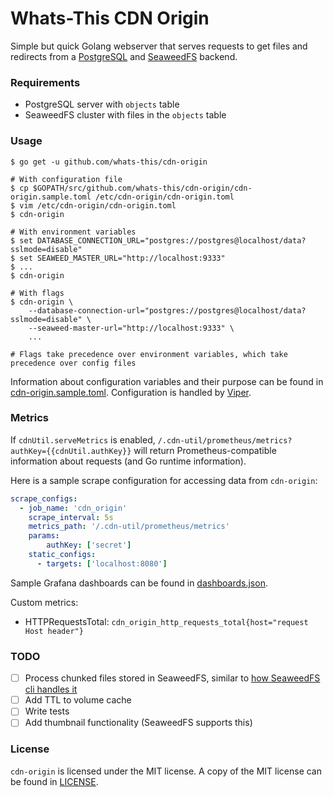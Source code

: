 # Whats-This CDN Origin

Simple but quick Golang webserver that serves requests to get files and 
redirects from a [PostgreSQL](https://www.postgresql.org) and
[SeaweedFS](https://github.com/chrislusf/seaweedfs) backend.

### Requirements

- PostgreSQL server with `objects` table
- SeaweedFS cluster with files in the `objects` table

### Usage

```
$ go get -u github.com/whats-this/cdn-origin

# With configuration file
$ cp $GOPATH/src/github.com/whats-this/cdn-origin/cdn-origin.sample.toml /etc/cdn-origin/cdn-origin.toml
$ vim /etc/cdn-origin/cdn-origin.toml
$ cdn-origin

# With environment variables
$ set DATABASE_CONNECTION_URL="postgres://postgres@localhost/data?sslmode=disable"
$ set SEAWEED_MASTER_URL="http://localhost:9333"
$ ...
$ cdn-origin

# With flags
$ cdn-origin \
    --database-connection-url="postgres://postgres@localhost/data?sslmode=disable" \
    --seaweed-master-url="http://localhost:9333" \
    ...

# Flags take precedence over environment variables, which take precedence over config files
```

Information about configuration variables and their purpose can be found in
[cdn-origin.sample.toml](cdn-origin.sample.toml). Configuration is handled by
[Viper](https://github.com/spf13/viper).

### Metrics

If `cdnUtil.serveMetrics` is enabled,
`/.cdn-util/prometheus/metrics?authKey={{cdnUtil.authKey}}` will return
Prometheus-compatible information about requests (and Go runtime information).

Here is a sample scrape configuration for accessing data from `cdn-origin`:

```yml
scrape_configs:
  - job_name: 'cdn_origin'
    scrape_interval: 5s
    metrics_path: '/.cdn-util/prometheus/metrics'
    params:
        authKey: ['secret']
    static_configs:
      - targets: ['localhost:8080']
```

Sample Grafana dashboards can be found in [dashboards.json](dashboards.json).

Custom metrics:

- HTTPRequestsTotal: `cdn_origin_http_requests_total{host="request Host header"}`

### TODO

- [ ] Process chunked files stored in SeaweedFS, similar to [how SeaweedFS cli
  handles it](https://github.com/chrislusf/seaweedfs/wiki/Large-File-Handling)
- [ ] Add TTL to volume cache
- [ ] Write tests
- [ ] Add thumbnail functionality (SeaweedFS supports this)

### License

`cdn-origin` is licensed under the MIT license. A copy of the MIT license can be
found in [LICENSE](LICENSE).
